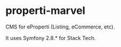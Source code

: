 # properti-marvel

CMS for eProperti (Listing, eCommerce, etc).

It uses Symfony 2.8.* for Stack Tech.
